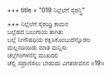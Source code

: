 +++
title = "019 ನಿಲ್ಲೆಲೆಗೆ ಸೈರನ್ಧ್ರಿ"

+++
ನಿಲ್ಲೆಲೆಗೆ ಸೈರಂಧ್ರಿ ಕಾಮನ  
ಬಲ್ಲೆಹದ ಬಲುಗಾಯ ತಾಗಿತು  
ಬಲ್ಲೆ ನೀನೌಷಧಿಯ ರಕ್ಷಿಸಿಕೊಂಬುದೆನ್ನೊಡಲ  
ಮೆಲ್ಲನಡಿಯಿಡು ಮಾತ ಮನ್ನಿಸು  
ಚೆಲ್ಲೆಗಂಗಳನೆನ್ನ ಮುಖದಲಿ  
ಚೆಲ್ಲಿ ಸಪ್ರಾಣಿಸಲು ಬೇಹುದು ವಿಗತಜೀವನನ       ॥19॥